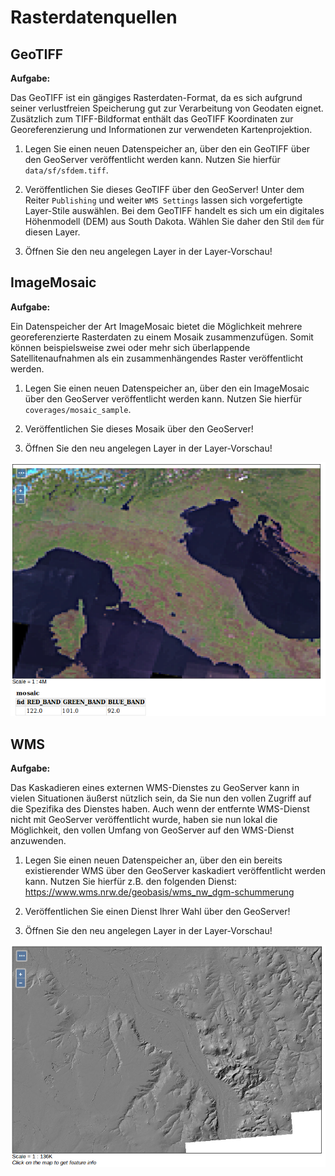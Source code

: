 # Rasterdatenquellen

## GeoTIFF

**Aufgabe:**

Das GeoTIFF ist ein gängiges Rasterdaten-Format, da es sich aufgrund seiner verlustfreien Speicherung gut zur Verarbeitung
von Geodaten eignet. Zusätzlich zum TIFF-Bildformat enthält das GeoTIFF Koordinaten zur Georeferenzierung und Informationen
zur verwendeten Kartenprojektion.

1. Legen Sie einen neuen Datenspeicher an, über den ein GeoTIFF über den GeoServer
veröffentlicht werden kann. Nutzen Sie hierfür `data/sf/sfdem.tiff`.

2. Veröffentlichen Sie dieses GeoTIFF über den GeoServer! Unter dem Reiter `Publishing` und weiter `WMS Settings` lassen sich
vorgefertigte Layer-Stile auswählen. Bei dem GeoTIFF handelt es sich um ein digitales Höhenmodell (DEM) aus South Dakota.
Wählen Sie daher den Stil `dem` für diesen Layer.

3. Öffnen Sie den neu angelegen Layer in der Layer-Vorschau!

## ImageMosaic

**Aufgabe:**

Ein Datenspeicher der Art ImageMosaic bietet die Möglichkeit mehrere georeferenzierte Rasterdaten zu einem Mosaik zusammenzufügen.
Somit können beispielsweise zwei oder mehr sich überlappende Satellitenaufnahmen als ein zusammenhängendes Raster veröffentlicht werden.

1. Legen Sie einen neuen Datenspeicher an, über den ein ImageMosaic über den GeoServer
veröffentlicht werden kann. Nutzen Sie hierfür `coverages/mosaic_sample`.

2. Veröffentlichen Sie dieses Mosaik über den GeoServer!

3. Öffnen Sie den neu angelegen Layer in der Layer-Vorschau!

![Mosaik aus mehreren Satellitenaufnahmen](../../assets/raster2.png)

## WMS

**Aufgabe:**

Das Kaskadieren eines externen WMS-Dienstes zu GeoServer kann in vielen Situationen äußerst nützlich sein, da Sie nun den vollen Zugriff
auf die Spezifika des Dienstes haben. Auch wenn der entfernte WMS-Dienst nicht mit GeoServer veröffentlicht wurde, haben sie nun lokal
die Möglichkeit, den vollen Umfang von GeoServer auf den WMS-Dienst anzuwenden.

1. Legen Sie einen neuen Datenspeicher an, über den ein bereits existierender WMS
über den GeoServer kaskadiert veröffentlicht werden kann. Nutzen Sie hierfür z.B.
den folgenden Dienst: https://www.wms.nrw.de/geobasis/wms_nw_dgm-schummerung

2. Veröffentlichen Sie einen Dienst Ihrer Wahl über den GeoServer!

3. Öffnen Sie den neu angelegen Layer in der Layer-Vorschau!

![Hochauflösendes DGM-Relief von Bonn (GeoBasis NRW 2017)](../../assets/raster3.png)

